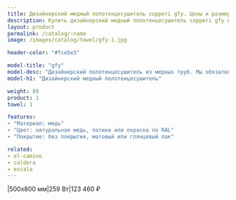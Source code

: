 ```yaml
---
title: Дизайнерский медный полотенцесушитель copperi gfy. Цены и размеры.
description: Купить дизайнерский медный полотенцесушитель copperi gfy в Москве по цене производителя.
layout: product
permalink: /catalog/:name
image: /images/catalog/towel/gfy-1.jpg

header-color: "#fce5e3"

model-title: "gfy"
model-desc: "Дизайнерский полотенцесушитель из медных труб. Мы обязательно когда-нибудь придумаем крутое описание для этой модели, но сейчас совсем не до того. Посмотрите пока на картинки, всё и так понятно. А если не понятно, позвоните нам и мы всё расскажем. Или напишите, если не любите звонить."
model-h1: "Дизайнерский медный полотенцесушитель"

weight: 80
product: 1
towel: 1

features:
- "Материал: медь"
- "Цвет: натуральная медь, патина или окраска по RAL"
- "Покрытие: без покрытия, матовый или глянцевый лак"

related:
- el-camino
- caldera
- escala
---
```

|500x800 мм|259 Вт|123 460 ₽